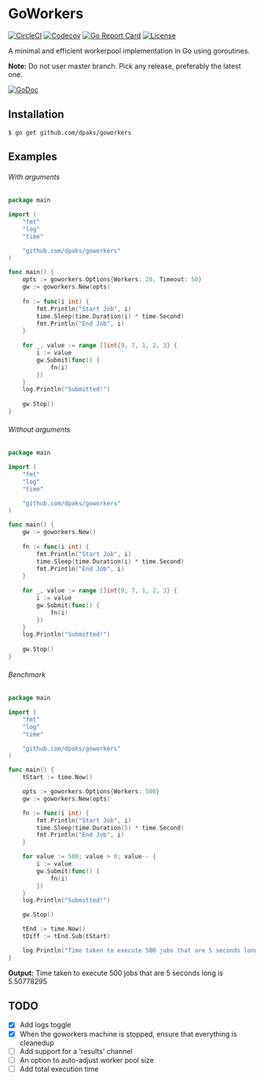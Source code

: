 # GoWorkers
[![CircleCI](https://circleci.com/gh/dpaks/goworkers.svg?style=shield)](https://app.circleci.com/pipelines/github/dpaks/goworkers)
[![Codecov](https://codecov.io/gh/dpaks/goworkers/branch/master/graph/badge.svg)](https://codecov.io/gh/dpaks/goworkers)
[![Go Report Card](https://goreportcard.com/badge/github.com/dpaks/goworkers)](https://goreportcard.com/report/github.com/dpaks/goworkers)
[![License](https://img.shields.io/badge/License-Apache%202.0-blue.svg)](https://github.com/dpaks/goworkers/blob/master/LICENSE)

A minimal and efficient workerpool implementation in Go using goroutines.

**Note:** Do not user master branch. Pick any release, preferably the latest one.

[![GoDoc](https://godoc.org/github.com/dpaks/goworkers?status.svg)](https://godoc.org/github.com/dpaks/goworkers)

## Installation
```
$ go get github.com/dpaks/goworkers
```

## Examples

###### With arguments
```go
package main

import (
	"fmt"
	"log"
	"time"

	"github.com/dpaks/goworkers"
)

func main() {
	opts := goworkers.Options{Workers: 20, Timeout: 50}
	gw := goworkers.New(opts)
	
	fn := func(i int) {
		fmt.Println("Start Job", i)
		time.Sleep(time.Duration(i) * time.Second)
		fmt.Println("End Job", i)
	}
	
	for _, value := range []int{9, 7, 1, 2, 3} {
		i := value
		gw.Submit(func() {
			fn(i)
		})
	}
	log.Println("Submitted!")
	
	gw.Stop()
}
```

###### Without arguments
```go
package main

import (
	"fmt"
	"log"
	"time"

	"github.com/dpaks/goworkers"
)

func main() {
	gw := goworkers.New()
	
	fn := func(i int) {
		fmt.Println("Start Job", i)
		time.Sleep(time.Duration(i) * time.Second)
		fmt.Println("End Job", i)
	}
	
	for _, value := range []int{9, 7, 1, 2, 3} {
		i := value
		gw.Submit(func() {
			fn(i)
		})
	}
	log.Println("Submitted!")
	
	gw.Stop()
}
```

###### Benchmark
```go
package main

import (
	"fmt"
	"log"
	"time"

	"github.com/dpaks/goworkers"
)

func main() {
	tStart := time.Now()

	opts := goworkers.Options{Workers: 500}
	gw := goworkers.New(opts)

	fn := func(i int) {
		fmt.Println("Start Job", i)
		time.Sleep(time.Duration(5) * time.Second)
		fmt.Println("End Job", i)
	}

	for value := 500; value > 0; value-- {
		i := value
		gw.Submit(func() {
			fn(i)
		})
	}
	log.Println("Submitted!")

	gw.Stop()

	tEnd := time.Now()
	tDiff := tEnd.Sub(tStart)

	log.Println("Time taken to execute 500 jobs that are 5 seconds long is", tDiff.Seconds())
}
```
**Output:** Time taken to execute 500 jobs that are 5 seconds long is 5.50778295

## TODO
- [x] Add logs toggle
- [x] When the goworkers machine is stopped, ensure that everything is cleanedup
- [ ] Add support for a 'results' channel
- [ ] An option to auto-adjust worker pool size
- [ ] Add total execution time
